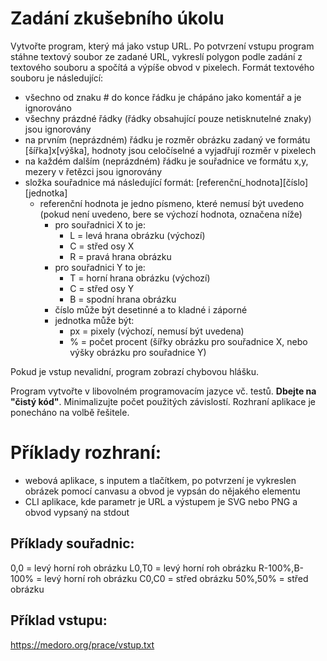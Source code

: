 # Zadání zkušebního úkolu

Vytvořte program, který má jako vstup URL. Po potvrzení vstupu program stáhne textový soubor ze zadané URL, vykreslí polygon podle zadání z textového souboru a spočítá a výpíše obvod v pixelech. Formát textového souboru je následující:
- všechno od znaku # do konce řádku je chápáno jako komentář a je ignorováno
- všechny prázdné řádky (řádky obsahující pouze netisknutelné znaky) jsou ignorovány
- na prvním (neprázdném) řádku je rozměr obrázku zadaný ve formátu [šířka]x[výška], hodnoty jsou celočíselné a vyjadřují rozměr v pixelech
- na každém dalším (neprázdném) řádku je souřadnice ve formátu x,y, mezery v řetězci jsou ignorovány
- složka souřadnice má následující formát: [referenční_hodnota][číslo][jednotka]
   - referenční hodnota je jedno písmeno, které nemusí být uvedeno (pokud není uvedeno, bere se výchozí hodnota, označena níže)
     - pro souřadnici X to je:
        - L = levá hrana obrázku (výchozí)
        - C = střed osy X
        - R = pravá hrana obrázku
      - pro souřadnici Y to je:
        - T = horní hrana obrázku (výchozí)
        - C = střed osy Y
        - B = spodní hrana obrázku
      - číslo může být desetinné a to kladné i záporné
      - jednotka může být:
        - px = pixely (výchozí, nemusí být uvedena)
        - % = počet procent (šířky obrázku pro souřadnice X, nebo výšky obrázku pro souřadnice Y)

Pokud je vstup nevalidní, program zobrazí chybovou hlášku.

Program vytvořte v libovolném programovacím jazyce vč. testů. **Dbejte na "čistý kód"**. Minimalizujte počet
použitých závislostí. Rozhraní aplikace je ponecháno na volbě řešitele.

# Příklady rozhraní:

- webová aplikace, s inputem a tlačítkem, po potvrzení je vykreslen obrázek pomocí canvasu a obvod je vypsán do nějakého elementu
- CLI aplikace, kde parametr je URL a výstupem je SVG nebo PNG a obvod vypsaný na stdout
        
## Příklady souřadnic:

0,0 = levý horní roh obrázku
L0,T0 = levý horní roh obrázku
R-100%,B-100% = levý horní roh obrázku
C0,C0 = střed obrázku
50%,50% = střed obrázku

## Příklad vstupu:

https://medoro.org/prace/vstup.txt

